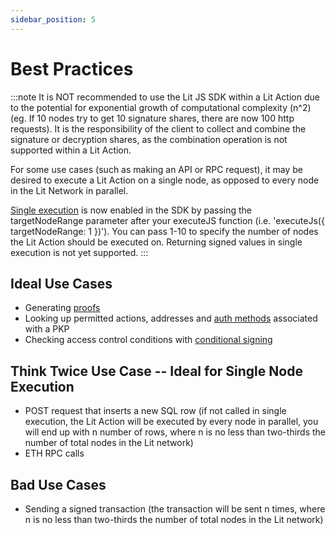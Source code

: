 ```yaml
---
sidebar_position: 5
---
```


# Best Practices

:::note
It is NOT recommended to use the Lit JS SDK within a Lit Action due to the potential for exponential growth of computational complexity (n^2) (eg. If 10 nodes try to get 10 signature shares, there are now 100 http requests). It is the responsibility of the client to collect and combine the signature or decryption shares, as the combination operation is not supported within a Lit Action.

For some use cases (such as making an API or RPC request), it may be desired to execute a Lit Action on a single node, as opposed to every node in the Lit Network in parallel.

[Single execution](../LitActions/workingWithActions/singleExecution) is now enabled in the SDK by passing the targetNodeRange parameter after your executeJS function (i.e. 'executeJs({ targetNodeRange: 1 })'). You can pass 1-10 to specify the number of nodes the Lit Action should be executed on. Returning signed values in single execution is not yet supported.
:::

## Ideal Use Cases 
- Generating [proofs](../LitActions/intro#proofs)
- Looking up permitted actions, addresses and [auth methods](../pkp/authHelpers/overview) associated with a PKP
- Checking access control conditions with [conditional signing](../LitActions/workingWithActions/conditionalSigning)

## Think Twice Use Case -- Ideal for Single Node Execution
- POST request that inserts a new SQL row (if not called in single execution, the Lit Action will be executed by every node in parallel, you will end up with n number of rows, where n is no less than two-thirds the number of total nodes in the Lit network)
- ETH RPC calls

## Bad Use Cases
- Sending a signed transaction (the transaction will be sent n times, where n is no less than two-thirds the number of total nodes in the Lit network)